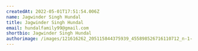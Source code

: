 ```yaml
---
createdAt: 2022-05-01T17:51:54.006Z
name: Jagwinder Singh Hundal
title: Jagwinder Singh Hundal
email: hundalfamily99@gmail.com
shortbio: Jagwinder Singh Hundal
authorimage: /images/121616262_205115844375939_455898526716110712_n-1-.jpg
---
```

